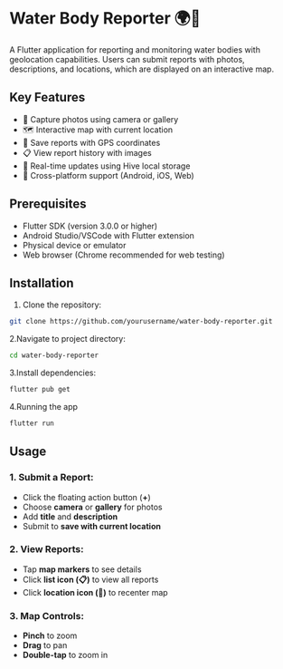 # Water Body Reporter 🌍📍

A Flutter application for reporting and monitoring water bodies with geolocation capabilities. Users can submit reports with photos, descriptions, and locations, which are displayed on an interactive map.

## Key Features
- 📸 Capture photos using camera or gallery
- 🗺 Interactive map with current location
- 📍 Save reports with GPS coordinates
- 📋 View report history with images
- 🔄 Real-time updates using Hive local storage
- 📱 Cross-platform support (Android, iOS, Web)

## Prerequisites
- Flutter SDK (version 3.0.0 or higher)
- Android Studio/VSCode with Flutter extension
- Physical device or emulator
- Web browser (Chrome recommended for web testing)

## Installation
1. Clone the repository:
```bash
git clone https://github.com/yourusername/water-body-reporter.git
```
2.Navigate to project directory:
```bash
cd water-body-reporter
```
3.Install dependencies:
```bash
flutter pub get
```
4.Running the app
```bash
flutter run
```
## Usage

### 1. Submit a Report:
- Click the floating action button (**+**)
- Choose **camera** or **gallery** for photos
- Add **title** and **description**
- Submit to **save with current location**

### 2. View Reports:
- Tap **map markers** to see details
- Click **list icon (📋)** to view all reports
- Click **location icon (🎯)** to recenter map

### 3. Map Controls:
- **Pinch** to zoom
- **Drag** to pan
- **Double-tap** to zoom in
